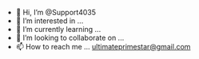 - 👋 Hi, I’m @Support4035
- 👀 I’m interested in ...
- 🌱 I’m currently learning ...
- 💞️ I’m looking to collaborate on ...
- 📫 How to reach me ... ultimateprimestar@gmail.com

<!---
Support4035/Support4035 is a ✨ special ✨ repository because its `README.md` (this file) appears on your GitHub profile.
You can click the Preview link to take a look at your changes.
--->
